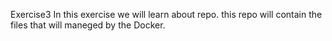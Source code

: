Exercise3
In this exercise we will learn about repo. this repo will contain the files that will maneged by the Docker.    